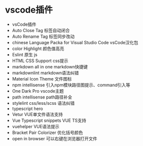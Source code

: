 # vscode插件
- vsCode插件
- Auto Close Tag 标签自动闭合
- Auto Rename Tag 标签同步改动
- chinese Language Packa for Visual Studio Code vsCode汉化包
- color Highlight 颜色值高亮
- Eslint 原生 js 
- HTML CSS Support css提示
- markdown all in one markdown快捷键
- markdownlint markdown语法纠错
- Material Icon Theme 文件图标
- npm intellisense 引入npm模块路径图提示、command引入等
- One Dark Pro vscode主题
- path intellisense path路径补全
- stylelint css/less/scss 语法纠错
- typescript hero
- Vetur VUE单文件语法支持
- Vue Typescript snippets VUE TS支持
- vuehelper VUE语法提示
- Bracket Pair Colorizer 优化括号颜色
- open in browser 可以右键在浏览器打开文件
